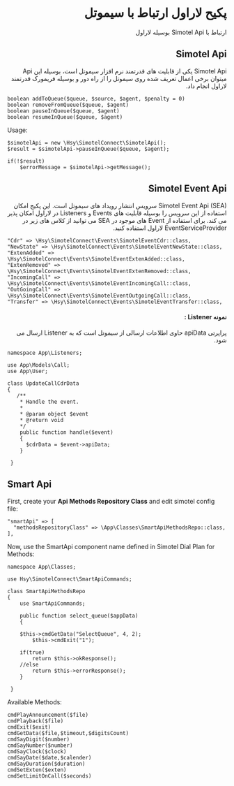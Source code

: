 <div dir=rtl>

# پکیح لاراول ارتباط با سیموتل
ارتباط با Simotel Api بوسیله لاراول

## Simotel Api
Simotel Api یکی از قابلیت های قدرتمند نرم افزار سیموتل است، بوسیله این Api میتوان برخی اعمال تعریف شده روی سیموتل را از راه دور و بوسیله فریمورک قدرتمند لاراول انجام داد.    
</div> 
   
    boolean addToQueue($queue, $source, $agent, $penalty = 0)
    boolean removeFromQueue($queue, $agent)
    boolean pauseInQueue($queue, $agent)
    boolean resumeInQueue($queue, $agent)

   Usage:

    $simotelApi = new \Hsy\SimotelConnect\SimotelApi();
    $result = $simotelApi->pauseInQueue($queue, $agent);
    
    if(!$result)
	    $errorMessage = $simotelApi->getMessage(); 

<div dir=rtl>

## Simotel Event Api
Simotel Event Api (SEA) سرویس انتشار رویداد های سیموتل است. 
این پکیج امکان استفاده از این سرویس را بوسیله قابلیت های Events و Listeners در لاراول امکان پذیر می کند.
برای استفاده از Event های موجود در SEA می توانید از کلاس های زیر در EventServiceProvider لاراول استفاده کنید.


</div>

    "Cdr" => \Hsy\SimotelConnect\Events\SimotelEventCdr::class,  
    "NewState" => \Hsy\SimotelConnect\Events\SimotelEventNewState::class,  
    "ExtenAdded" => \Hsy\SimotelConnect\Events\SimotelEventExtenAdded::class,  
    "ExtenRemoved" => \Hsy\SimotelConnect\Events\SimotelEventExtenRemoved::class,  
    "IncomingCall" => \Hsy\SimotelConnect\Events\SimotelEventIncomingCall::class,  
    "OutGoingCall" => \Hsy\SimotelConnect\Events\SimotelEventOutgoingCall::class,  
    "Transfer" => \Hsy\SimotelConnect\Events\SimotelEventTransfer::class,


<div dir=rtl>

#### نمونه Listener :

پراپرتی apiData حاوی اطلاعات ارسالی از سیموتل است که به Listener ارسال می شود.

</div>

    namespace App\Listeners;  
      
    use App\Models\Call;  
    use App\User;  
      
    class UpdateCallCdrData  
    {        
	   /**  
	    * Handle the event. 
	    * 
	    * @param object $event  
	    * @return void  
	    */    	     
	    public function handle($event)  
	    {
	   	  $cdrData = $event->apiData;  
	    }
	       
     }
     



## Smart Api
First, create your **Api Methods Repository Class** and edit simotel config file:

    "smartApi" => [  
      "methodsRepositoryClass" => \App\Classes\SmartApiMethodsRepo::class,  
    ],

Now, use the SmartApi component name defined in Simotel Dial Plan for Methods:

    namespace App\Classes;  
         
    use Hsy\SimotelConnect\SmartApiCommands;  
      
    class SmartApiMethodsRepo  
    {  
		use SmartApiCommands;  
      
	    public function select_queue($appData)  
	    {  
		
		$this->cmdGetData("SelectQueue", 4, 2);  
	        $this->cmdExit("1");  
	        
		if(true)
		    return $this->okResponse();  
		//else
		    return $this->errorResponse();
        }
		
     }  
	
	

Available Methods:

  
	cmdPlayAnnouncement($file)  
    cmdPlayback($file)  
    cmdExit($exit)  
    cmdGetData($file,$timeout,$digitsCount)  
    cmdSayDigit($number)  
    cmdSayNumber($number)  
    cmdSayClock($clock)  
    cmdSayDate($date,$calender)  
    cmdSayDuration($duration)  
    cmdSetExten($exten)  
    cmdSetLimitOnCall($seconds)  
